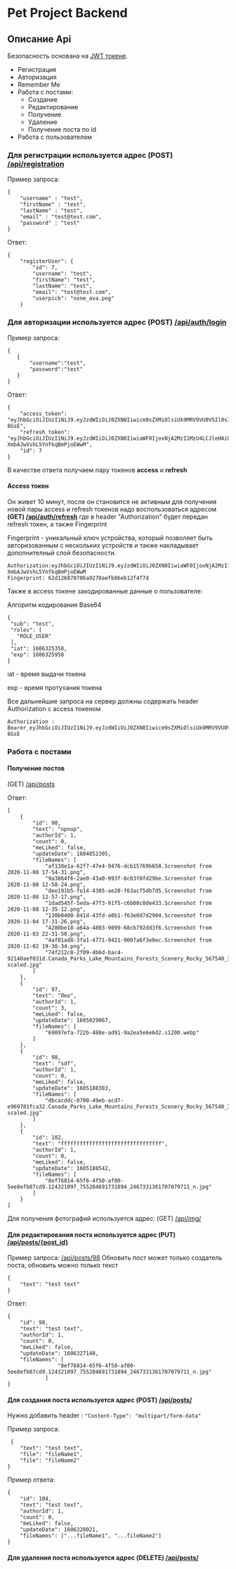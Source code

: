 # Pet Project Backend

## Описание Api
Безопасность основана на [JWT токене](https://jwt.io/).  
* Регистрация 
* Авторизация
* Remember Me
* Работа с постами:
    * Создание
    * Редактирование 
    * Получение
    * Удаление
    * Получение поста по id
* Работа с пользователем



### Для регистрации используется адрес **(POST) [/api/registration]()** 

Пример запроса:
```
{
    "username" : "test",
    "firstName" : "test",
    "lastName" : "test",
    "email" : "test@test.com",
    "password" : "test"
}
```
Ответ: 
```
{
    "registerUser": {
        "id": 7,
        "username": "test",
        "firstName": "test",
        "lastName": "test",
        "email": "test@test.com",
        "userpick": "none_ava.png"
    }
```
### Для авторизации используется адрес **(POST) [/api/auth/login]()**

Пример запроса:

```
{
   {
       "username":"test",
       "password":"test"
   }
}
```
Ответ: 
```
{
    "access_token": "eyJhbGciOiJIUzI1NiJ9.eyJzdWIiOiJ0ZXN0Iiwicm9sZXMiOlsiUk9MRV9VU0VSIl0sImlhdCI6MTYwNjMyNTM1OCwiZXhwIjoxNjA2MzI1OTU4fQ.GcWUgYOKTXDc7mCzbn20Kd5GHC68TZzAHn8kWa-8GsE",
    "refresh_token": "eyJhbGciOiJIUzI1NiJ9.eyJzdWIiOiJ0ZXN0IiwiaWF0IjoxNjA2MzI1MzU4LCJleHAiOjE2MTE1MDkzNTh9.JvnwLuZpW4Fp954KC-XmbAJwVshL5YnfkqBmPjoEWwM",
    "id": 7
}
```
В качестве ответа получаем пару токенов **access** и **refresh**

#### Access токен 
Он живет 10 минут, после он становится не активным для получения новой пары access и refresh токенов 
надо воспользоваться адресом **(GET) [/api/auth/refresh]()** где в header "Authorization" будет передан
refresh токен, а также Fingerprint

Fingerprint - уникальный ключ устройства, который позволяет быть авторизованным с нескольких устройств и также накладывает дополнителный слой безопасности.

```
Authorization:eyJhbGciOiJIUzI1NiJ9.eyJzdWIiOiJ0ZXN0IiwiaWF0IjoxNjA2MzI1MzU4LCJleHAiOjE2MTE1MDkzNTh9.JvnwLuZpW4Fp954KC-XmbAJwVshL5YnfkqBmPjoEWwM
Fingerprint: 62d126870786a9270aefb86eb12f4f7d
```
 Также в access токене закодированные данные о пользователе:
 
 Алгоритм кодирования Base64
 
 ```
{
  "sub": "test",
  "roles": [
    "ROLE_USER"
  ],
  "iat": 1606325358,
  "exp": 1606325958
}
```
iat - время выдачи токена

exp - время протухания токена

Все дальнейшие запроса на сервер должны содержать header Authorization с access токеном 

```
Authorization : Bearer_eyJhbGciOiJIUzI1NiJ9.eyJzdWIiOiJ0ZXN0Iiwicm9sZXMiOlsiUk9MRV9VU0VSIl0sImlhdCI6MTYwNjMyNTM1OCwiZXhwIjoxNjA2MzI1OTU4fQ.GcWUgYOKTXDc7mCzbn20Kd5GHC68TZzAHn8kWa-8GsE
```

### Работа с постами
#### Получение постов

(GET) [/api/posts]()

Ответ:

```
[
    {
        "id": 90,
        "text": "opnop",
        "authorId": 1,
        "count": 0,
        "meLiked": false,
        "updateDate": 1604852305,
        "fileNames": [
            "af138e1a-62f7-47e4-9476-dcb15769b658.Screenshot from 2020-11-08 17-54-31.png",
            "9a3864f6-2ae0-43a0-993f-8c63f8fd29be.Screenshot from 2020-11-08 12-58-24.png",
            "dee191b5-fe14-4305-ae20-f63acf5db7d5.Screenshot from 2020-11-08 12-57-17.png",
            "1dad545f-5eda-47f3-91f5-c6b08c0de433.Screenshot from 2020-11-08 12-35-12.png",
            "130b0400-841d-43fd-a0b1-f63e0d7d2904.Screenshot from 2020-11-04 17-31-26.png",
            "4280be18-a64a-4803-9099-68cb792dd3f6.Screenshot from 2020-11-03 22-31-50.png",
            "4af01ad8-3fa1-4771-9421-9007a6f3e0ec.Screenshot from 2020-11-02 19-38-34.png",
            "74f212c8-2f09-4b6d-bac4-92140aef031d.Canada_Parks_Lake_Mountains_Forests_Scenery_Rocky_567540_3840x2400-scaled.jpg"
        ]
    },
    {
        "id": 97,
        "text": "Лео",
        "authorId": 1,
        "count": 3,
        "meLiked": false,
        "updateDate": 1605029067,
        "fileNames": [
            "69097efa-722b-488e-ad91-9a2ea5e6e6d2.s1200.webp"
        ]
    },
    {
        "id": 98,
        "text": "sdf",
        "authorId": 1,
        "count": 0,
        "meLiked": false,
        "updateDate": 1605188383,
        "fileNames": [
            "dbcacddc-0700-49eb-acd7-e969781fca32.Canada_Parks_Lake_Mountains_Forests_Scenery_Rocky_567540_3840x2400-scaled.jpg"
        ]
    },
    {
        "id": 102,
        "text": "ffffffffffffffffffffffffffffffff",
        "authorId": 1,
        "count": 0,
        "meLiked": false,
        "updateDate": 1605188542,
        "fileNames": [
            "8ef76814-65f6-4f50-af00-5ee8efb87cd9.124321097_755284691731894_2467331361707079711_n.jpg"
        ]
    }
]
```
Для получения фотографий используется адрес: (GET) [/api/img/]()

#### Для редактирования поста используется адрес (PUT) [/api/posts/{post_id}]()

Пример запроса:
[/api/posts/98]()
Обновить пост может только создатель поста, обновить можно только текст
```
{
    "text": "test text"
}
```

Ответ:

```
{
    "id": 98,
    "text": "test text",
    "authorId": 1,
    "count": 0,
    "meLiked": false,
    "updateDate": 1606327148,
    "fileNames": [
                "8ef76814-65f6-4f50-af00-5ee8efb87cd9.124321097_755284691731894_2467331361707079711_n.jpg"
            ]
}
```

#### Для создания поста используется адрес (POST) [/api/posts/]()
Нужно добавить header : ```"Content-Type": "multipart/form-data"```

Пример запроса:
```
 {
    "text": "test text",
    "file": "fileName1",
    "file": "fileName2"
}
```

Пример ответа:

```
{
    "id": 104,
    "text": "test text",
    "authorId": 1,
    "count": 0,
    "meLiked": false,
    "updateDate": 1606328021,
    "fileNames": ["...fileName1", "...fileName2"]
}
```
#### Для удаления поста используется адрес (DELETE) [/api/posts/]()


